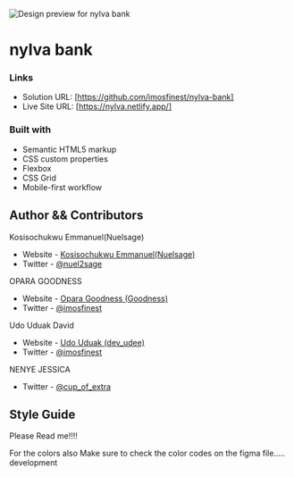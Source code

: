 
![Design preview for nylva bank]()

# nylva bank



### Links

- Solution URL: [https://github.com/imosfinest/nylva-bank]
- Live Site URL: [https://nylva.netlify.app/]

### Built with

- Semantic HTML5 markup
- CSS custom properties
- Flexbox
- CSS Grid
- Mobile-first workflow

## Author && Contributors

Kosisochukwu Emmanuel(Nuelsage)

- Website - [Kosisochukwu Emmanuel(Nuelsage)](https://www.twitter.com/nuel2sage)
- Twitter - [@nuel2sage](https://www.twitter.com/nuelsage)

OPARA GOODNESS

- Website - [Opara Goodness (Goodness)](https://github.com/imosfinest)
- Twitter - [@imosfinest](https://www.twitter.com/imosfinest)

Udo Uduak David

- Website - [Udo Uduak (dev_udee)](https://github.com/imosfinest)
- Twitter - [@imosfinest](https://www.twitter.com/imosfinest)

NENYE JESSICA

- Twitter - [@cup_of_extra](https://twitter.com/cup_of_extra)





## Style Guide

Please Read me!!!!


For the colors also Make sure to check the color codes on the figma file.....
development 
